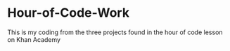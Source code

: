 # Hour-of-Code-Work
This is my coding from the three projects found in the hour of code lesson on Khan Academy
